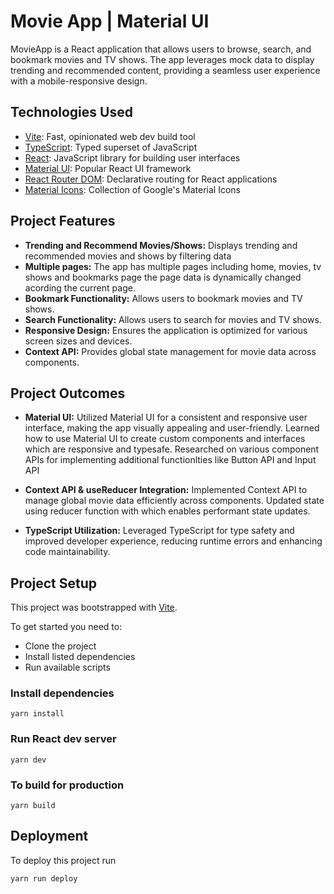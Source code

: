 # Movie App | Material UI

MovieApp is a React application that allows users to browse, search, and bookmark movies and TV shows. The app leverages mock data to display trending and recommended content, providing a seamless user experience with a mobile-responsive design.

## Technologies Used

- [Vite](https://vitejs.dev/): Fast, opinionated web dev build tool
- [TypeScript](https://www.typescriptlang.org/): Typed superset of JavaScript
- [React](https://reactjs.org/): JavaScript library for building user interfaces
- [Material UI](https://mui.com/): Popular React UI framework
- [React Router DOM](https://reactrouter.com/): Declarative routing for React applications
- [Material Icons](https://mui.com/material-ui/material-icons/): Collection of Google's Material Icons

## Project Features

- **Trending and Recommend Movies/Shows:** Displays trending and recommended movies and shows by filtering data
- **Multiple pages:** The app has multiple pages including home, movies, tv shows and bookmarks page the page data is dynamically changed acording the current page.
- **Bookmark Functionality:** Allows users to bookmark movies and TV shows.
- **Search Functionality:** Allows users to search for movies and TV shows.
- **Responsive Design:** Ensures the application is optimized for various screen sizes and devices.
- **Context API:** Provides global state management for movie data across components.

## Project Outcomes

- **Material UI:** Utilized Material UI for a consistent and responsive user interface, making the app visually appealing and user-friendly. Learned how to use Material UI to create custom components and interfaces which are responsive and typesafe. Researched on various component APIs for implementing additional functionlties like Button API and Input API

- **Context API & useReducer Integration:** Implemented Context API to manage global movie data efficiently across components. Updated state using reducer function with which enables performant state updates.

- **TypeScript Utilization:** Leveraged TypeScript for type safety and improved developer experience, reducing runtime errors and enhancing code maintainability.

## Project Setup

This project was bootstrapped with [Vite](https://vitejs.dev/guide/).

To get started you need to:

- Clone the project
- Install listed dependencies
- Run available scripts

### Install dependencies

```
yarn install
```

### Run React dev server

```
yarn dev
```

### To build for production

```
yarn build
```

## Deployment

To deploy this project run

```
yarn run deploy
```
